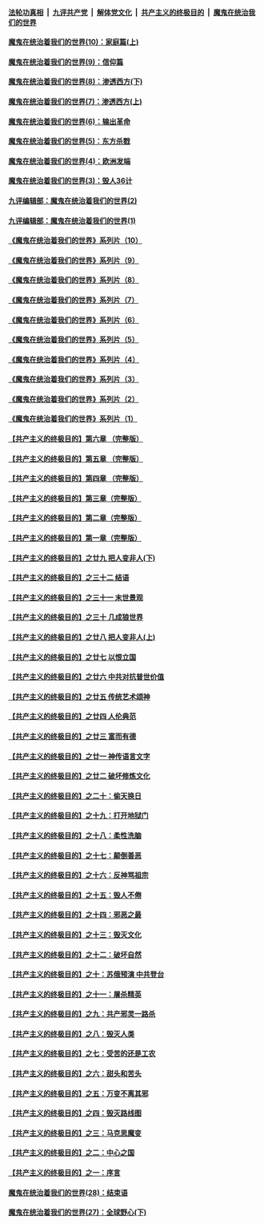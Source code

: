####  [法轮功真相](../../../../basic/blob/master/README.md?t=09251431) &nbsp;|&nbsp; [九评共产党](../../../../9ping.md/blob/master/README.md?t=09251431) &nbsp;|&nbsp; [解体党文化](../../../../jtdwh.md/blob/master/README.md?t=09251431)  &nbsp;|&nbsp; [共产主义的终极目的](../../../../gczydzjmd.md/blob/master/README.md?t=09251431) &nbsp;|&nbsp; [魔鬼在统治我们的世界](../../../../mgztzwmdsj.md/blob/master/README.md?t=09251431) 

#### [魔鬼在统治着我们的世界(10)：家庭篇(上)](../pages/nsc422/n10435448.md?t=09251431) 

#### [魔鬼在统治着我们的世界(9)：信仰篇](../pages/nsc422/n10432159.md?t=09251431) 

#### [魔鬼在统治着我们的世界(8)：渗透西方(下)](../pages/nsc422/n10429603.md?t=09251431) 

#### [魔鬼在统治着我们的世界(7)：渗透西方(上)](../pages/nsc422/n10426013.md?t=09251431) 

#### [魔鬼在统治着我们的世界(6)：输出革命](../pages/nsc422/n10421536.md?t=09251431) 

#### [魔鬼在统治着我们的世界(5)：东方杀戮](../pages/nsc422/n10417707.md?t=09251431) 

#### [魔鬼在统治着我们的世界(4)：欧洲发端](../pages/nsc422/n10414890.md?t=09251431) 

#### [魔鬼在统治着我们的世界(3)：毁人36计](../pages/nsc422/n10411583.md?t=09251431) 

#### [九评编辑部：魔鬼在统治着我们的世界(2)](../pages/nsc422/n10410036.md?t=09251431) 

#### [九评编辑部：魔鬼在统治着我们的世界(1)](../pages/nsc422/n10406825.md?t=09251431) 

#### [《魔鬼在统治着我们的世界》系列片（10）](../pages/nsc422/n12292670.md?t=09251431) 

#### [《魔鬼在统治着我们的世界》系列片（9）](../pages/nsc422/n12290859.md?t=09251431) 

#### [《魔鬼在统治着我们的世界》系列片（8）](../pages/nsc422/n12287445.md?t=09251431) 

#### [《魔鬼在统治着我们的世界》系列片（7）](../pages/nsc422/n12283425.md?t=09251431) 

#### [《魔鬼在统治着我们的世界》系列片（6）](../pages/nsc422/n12282314.md?t=09251431) 

#### [《魔鬼在统治着我们的世界》系列片（5）](../pages/nsc422/n12281419.md?t=09251431) 

#### [《魔鬼在统治着我们的世界》系列片（4）](../pages/nsc422/n12274024.md?t=09251431) 

#### [《魔鬼在统治着我们的世界》系列片（3）](../pages/nsc422/n12271322.md?t=09251431) 

#### [《魔鬼在统治着我们的世界》系列片（2）](../pages/nsc422/n12269049.md?t=09251431) 

#### [《魔鬼在统治着我们的世界》系列片（1）](../pages/nsc422/n12267575.md?t=09251431) 

#### [【共产主义的终极目的】第六章 （完整版）](../pages/nsc422/n11428913.md?t=09251431) 

#### [【共产主义的终极目的】第五章 （完整版）](../pages/nsc422/n11428912.md?t=09251431) 

#### [【共产主义的终极目的】第四章 （完整版）](../pages/nsc422/n11428907.md?t=09251431) 

#### [【共产主义的终极目的】第三章（完整版）](../pages/nsc422/n11428848.md?t=09251431) 

#### [【共产主义的终极目的】第二章（完整版）](../pages/nsc422/n11428831.md?t=09251431) 

#### [【共产主义的终极目的】第一章（完整版）](../pages/nsc422/n11417651.md?t=09251431) 

#### [【共产主义的终极目的】之廿九 把人变非人(下)](../pages/nsc422/n11344140.md?t=09251431) 

#### [【共产主义的终极目的】之三十二 结语](../pages/nsc422/n11360535.md?t=09251431) 

#### [【共产主义的终极目的】之三十一 末世景观](../pages/nsc422/n11351129.md?t=09251431) 

#### [【共产主义的终极目的】之三十 几成狼世界](../pages/nsc422/n11348280.md?t=09251431) 

#### [【共产主义的终极目的】之廿八 把人变非人(上)](../pages/nsc422/n11340492.md?t=09251431) 

#### [【共产主义的终极目的】之廿七 以恨立国](../pages/nsc422/n11336944.md?t=09251431) 

#### [【共产主义的终极目的】之廿六 中共对抗普世价值](../pages/nsc422/n11324785.md?t=09251431) 

#### [【共产主义的终极目的】之廿五 传统艺术颂神](../pages/nsc422/n11296396.md?t=09251431) 

#### [【共产主义的终极目的】之廿四 人伦典范](../pages/nsc422/n11296397.md?t=09251431) 

#### [【共产主义的终极目的】之廿三 富而有德](../pages/nsc422/n11283598.md?t=09251431) 

#### [【共产主义的终极目的】之廿一 神传语言文字](../pages/nsc422/n11263265.md?t=09251431) 

#### [【共产主义的终极目的】之廿二 破坏修炼文化](../pages/nsc422/n11245728.md?t=09251431) 

#### [【共产主义的终极目的】之二十：偷天换日](../pages/nsc422/n11238846.md?t=09251431) 

#### [【共产主义的终极目的】之十九：打开地狱门](../pages/nsc422/n11206376.md?t=09251431) 

#### [【共产主义的终极目的】之十八：柔性洗脑](../pages/nsc422/n11199994.md?t=09251431) 

#### [【共产主义的终极目的】之十七：颠倒善恶](../pages/nsc422/n11179782.md?t=09251431) 

#### [【共产主义的终极目的】之十六：反神骂祖宗](../pages/nsc422/n11166798.md?t=09251431) 

#### [【共产主义的终极目的】之十五：毁人不倦](../pages/nsc422/n11166792.md?t=09251431) 

#### [【共产主义的终极目的】之十四：邪恶之最](../pages/nsc422/n11150249.md?t=09251431) 

#### [【共产主义的终极目的】之十三：毁灭文化](../pages/nsc422/n11135227.md?t=09251431) 

#### [【共产主义的终极目的】之十二：破坏自然](../pages/nsc422/n11135214.md?t=09251431) 

#### [【共产主义的终极目的】之十：苏俄预演 中共登台](../pages/nsc422/n11118424.md?t=09251431) 

#### [【共产主义的终极目的】之十一：屠杀精英](../pages/nsc422/n11118442.md?t=09251431) 

#### [【共产主义的终极目的】之九：共产邪灵一路杀](../pages/nsc422/n11114139.md?t=09251431) 

#### [【共产主义的终极目的】之八：毁灭人类](../pages/nsc422/n11108503.md?t=09251431) 

#### [【共产主义的终极目的】之七：受苦的还是工农](../pages/nsc422/n11101809.md?t=09251431) 

#### [【共产主义的终极目的】之六：甜头和苦头](../pages/nsc422/n11096971.md?t=09251431) 

#### [【共产主义的终极目的】之五：万变不离其邪](../pages/nsc422/n11091285.md?t=09251431) 

#### [【共产主义的终极目的】之四：毁灭路线图](../pages/nsc422/n11086284.md?t=09251431) 

#### [【共产主义的终极目的】之三：马克思魔变](../pages/nsc422/n11061941.md?t=09251431) 

#### [【共产主义的终极目的】之二：中心之国](../pages/nsc422/n11047728.md?t=09251431) 

#### [【共产主义的终极目的】之一：序言](../pages/nsc422/n11086077.md?t=09251431) 

#### [魔鬼在统治着我们的世界(28)：结束语](../pages/nsc422/n10936246.md?t=09251431) 

#### [魔鬼在统治着我们的世界(27)：全球野心(下)](../pages/nsc422/n10928319.md?t=09251431) 

